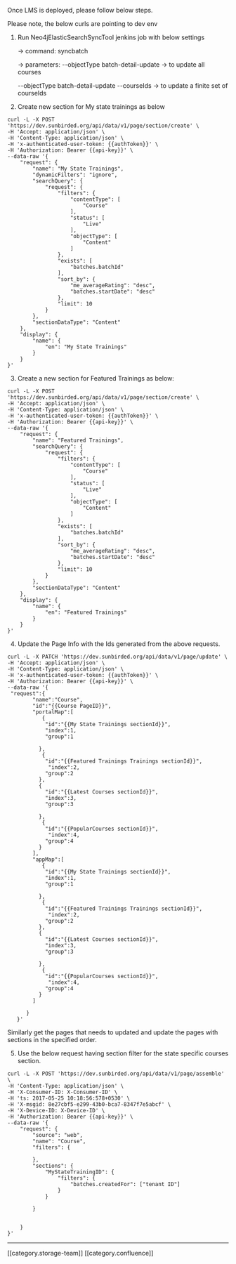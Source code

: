 Once LMS is deployed, please follow below steps.

Please note, the below curls are pointing to dev env


1. Run Neo4jElasticSearchSyncTool jenkins job with below settings

    -> command: syncbatch

    -> parameters: --objectType batch-detail-update -> to update all courses

    --objectType batch-detail-update --courseIds <comma separated courseIDs> -> to update a finite set of courseIds


1. Create new section for My state trainings as below




```
curl -L -X POST 'https://dev.sunbirded.org/api/data/v1/page/section/create' \
-H 'Accept: application/json' \
-H 'Content-Type: application/json' \
-H 'x-authenticated-user-token: {{authToken}}' \
-H 'Authorization: Bearer {{api-key}}' \
--data-raw '{
    "request": {
        "name": "My State Trainings",
        "dynamicFilters": "ignore",
        "searchQuery": {
            "request": {
                "filters": {
                    "contentType": [
                        "Course"
                    ],
                    "status": [
                        "Live"
                    ],
                    "objectType": [
                        "Content"
                    ]
                },
                "exists": [
                    "batches.batchId"
                ],
                "sort_by": {
                    "me_averageRating": "desc",
                    "batches.startDate": "desc"
                },
                "limit": 10
            }
        },
        "sectionDataType": "Content"
    },
    "display": {
        "name": {
            "en": "My State Trainings"
        }
    }
}'
```
 3. Create a new section for Featured Trainings as below:


```
curl -L -X POST 'https://dev.sunbirded.org/api/data/v1/page/section/create' \
-H 'Accept: application/json' \
-H 'Content-Type: application/json' \
-H 'x-authenticated-user-token: {{authToken}}' \
-H 'Authorization: Bearer {{api-key}}' \
--data-raw '{
    "request": {
        "name": "Featured Trainings",
        "searchQuery": {
            "request": {
                "filters": {
                    "contentType": [
                        "Course"
                    ],
                    "status": [
                        "Live"
                    ],
                    "objectType": [
                        "Content"
                    ]
                },
                "exists": [
                    "batches.batchId"
                ],
                "sort_by": {
                    "me_averageRating": "desc",
                    "batches.startDate": "desc"
                },
                "limit": 10
            }
        },
        "sectionDataType": "Content"
    },
    "display": {
        "name": {
            "en": "Featured Trainings"
        }
    }
}'
```
 4. Update the Page Info with the Ids generated from the above requests.


```
curl -L -X PATCH 'https://dev.sunbirded.org/api/data/v1/page/update' \
-H 'Accept: application/json' \
-H 'Content-Type: application/json' \
-H 'x-authenticated-user-token: {{authToken}}' \
-H 'Authorization: Bearer {{api-key}}' \
--data-raw '{
 "request":{
        "name":"Course",
        "id":"{{Course PageID}}",
        "portalMap":[
           {
            "id":"{{My State Trainings sectionId}}",
            "index":1,
            "group":1
            
          },
           {
            "id":"{{Featured Trainings Trainings sectionId}}",
             "index":2,
            "group":2
          },
          {
            "id":"{{Latest Courses sectionId}}",
            "index":3,
            "group":3
            
          },
           {
            "id":"{{PopularCourses sectionId}}",
             "index":4,
            "group":4
          }
        ],
        "appMap":[
           {
            "id":"{{My State Trainings sectionId}}",
            "index":1,
            "group":1
            
          },
           {
            "id":"{{Featured Trainings Trainings sectionId}}",
             "index":2,
            "group":2
          },
          {
            "id":"{{Latest Courses sectionId}}",
            "index":3,
            "group":3
            
          },
           {
            "id":"{{PopularCourses sectionId}}",
             "index":4,
            "group":4
          }
        ]
        
      }
   }'
```
Similarly get the pages that needs to updated and update the pages with sections in the specified order.

 5. Use the below request having section filter for the state specific courses section.


```
curl -L -X POST 'https://dev.sunbirded.org/api/data/v1/page/assemble' \
-H 'Content-Type: application/json' \
-H 'X-Consumer-ID: X-Consumer-ID' \
-H 'ts: 2017-05-25 10:18:56:578+0530' \
-H 'X-msgid: 8e27cbf5-e299-43b0-bca7-8347f7e5abcf' \
-H 'X-Device-ID: X-Device-ID' \
-H 'Authorization: Bearer {{api-key}}' \
--data-raw '{
    "request": {
        "source": "web",
        "name": "Course",
        "filters": {
            
        },
        "sections": {
        	"MyStateTrainingID": {
        		"filters": {
        			"batches.createdFor": ["tenant ID"]
        		}
        	}
        	
        }
        
        
    }
}'
```


*****

[[category.storage-team]] 
[[category.confluence]] 

